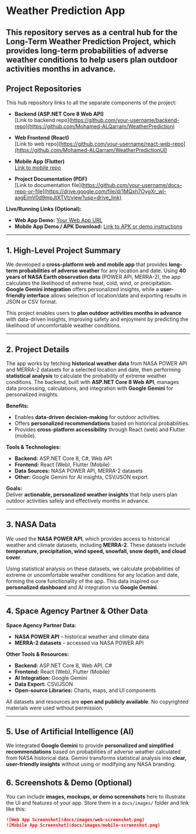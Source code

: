 # Weather Prediction App

This repository serves as a **central hub** for the Long-Term Weather Prediction Project, which provides long-term probabilities of adverse weather conditions to help users plan outdoor activities months in advance.  
---

## **Project Repositories**

This hub repository links to all the separate components of the project:

- **Backend (ASP.NET Core 8 Web API)**  
  [Link to backend repo](https://github.com/your-username/backend-repo](https://github.com/Mohamed-ALQarram/WeatherPrediction)

- **Web Frontend (React)**  
  [Link to web repo](https://github.com/your-username/react-web-repo](https://github.com/Mohamed-ALQarram/WeatherPredictionUI)

- **Mobile App (Flutter)**  
  [Link to mobile repo]()

- **Project Documentation (PDF)**  
  [Link to documentation file](https://github.com/your-username/docs-repo-or-file](https://drive.google.com/file/d/1MQxh7OygXr_wl-axgEimV0d9mpJtXTVt/view?usp=drive_link)

**Live/Running Links (Optional):**  
- **Web App Demo:** [Your Web App URL]([https://your-web-app-url.com](https://weather-prediction-ui.vercel.app/))  
- **Mobile App Demo / APK Download:** [Link to APK or demo instructions]()

---


## **1. High-Level Project Summary**

We developed a **cross-platform web and mobile app** that provides **long-term probabilities of adverse weather** for any location and date. Using **40 years of NASA Earth observation data** (POWER API, MERRA-2), the app calculates the likelihood of extreme heat, cold, wind, or precipitation. **Google Gemini integration** offers personalized insights, while a **user-friendly interface** allows selection of location/date and exporting results in JSON or CSV format.  

This project enables users to **plan outdoor activities months in advance** with data-driven insights, improving safety and enjoyment by predicting the likelihood of uncomfortable weather conditions.  

---

## **2. Project Details**

The app works by fetching **historical weather data** from NASA POWER API and MERRA-2 datasets for a selected location and date, then performing **statistical analysis** to calculate the probability of extreme weather conditions. The backend, built with **ASP.NET Core 8 Web API**, manages data processing, calculations, and integration with **Google Gemini** for personalized insights.  

**Benefits:**  
- Enables **data-driven decision-making** for outdoor activities.  
- Offers **personalized recommendations** based on historical probabilities.  
- Provides **cross-platform accessibility** through React (web) and Flutter (mobile).  

**Tools & Technologies:**  
- **Backend:** ASP.NET Core 8, C#, Web API  
- **Frontend:** React (Web), Flutter (Mobile)  
- **Data Sources:** NASA POWER API, MERRA-2 datasets  
- **Other:** Google Gemini for AI insights, CSV/JSON export  

**Goals:**  
Deliver **actionable, personalized weather insights** that help users plan outdoor activities safely and effectively months in advance.  

---

## **3. NASA Data**

We used the **NASA POWER API**, which provides access to historical weather and climate datasets, including **MERRA-2**. These datasets include **temperature, precipitation, wind speed, snowfall, snow depth, and cloud cover**.  

Using statistical analysis on these datasets, we calculate probabilities of extreme or uncomfortable weather conditions for any location and date, forming the core functionality of the app. This data inspired our **personalized dashboard** and AI integration via **Google Gemini**.  

---

## **4. Space Agency Partner & Other Data**

**Space Agency Partner Data:**  
- **NASA POWER API** – historical weather and climate data  
- **MERRA-2 datasets** – accessed via NASA POWER API  

**Other Tools & Resources:**  
- **Backend:** ASP.NET Core 8, Web API, C#  
- **Frontend:** React (Web), Flutter (Mobile)  
- **AI Integration:** Google Gemini  
- **Data Export:** CSV/JSON  
- **Open-source Libraries:** Charts, maps, and UI components  

All datasets and resources are **open and publicly available**. No copyrighted materials were used without permission.  

---

## **5. Use of Artificial Intelligence (AI)**

We integrated **Google Gemini** to provide **personalized and simplified recommendations** based on probabilities of adverse weather calculated from NASA historical data. Gemini transforms statistical analysis into **clear, user-friendly insights** without using or modifying any NASA branding.  


## **6. Screenshots & Demo (Optional)**

You can include **images, mockups, or demo screenshots** here to illustrate the UI and features of your app. Store them in a `docs/images/` folder and link like this:

```markdown
![Web App Screenshot](docs/images/web-screenshot.png)
![Mobile App Screenshot](docs/images/mobile-screenshot.png)
